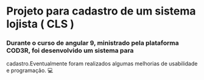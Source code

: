 # Projeto para cadastro de um sistema lojista ( CLS )

### Durante o curso de angular 9, ministrado pela plataforma COD3R, foi desenvolvido um sistema para
cadastro.Eventualmente foram realizados algumas melhorias de usabilidade e programação. :computer: